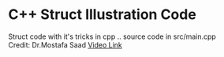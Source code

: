 # C++ Struct Illustration Code

Struct code with it's tricks in cpp .. source code in src/main.cpp <br/>
Credit: Dr.Mostafa Saad [Video Link](https://www.youtube.com/watch?v=doJxSoTw1Nw)

